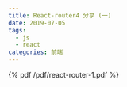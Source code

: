 ```yaml
---
title: React-router4 分享 (一)
date: 2019-07-05
tags: 
  - js
  - react
categories: 前端
---
```

{% pdf  /pdf/react-router-1.pdf %}